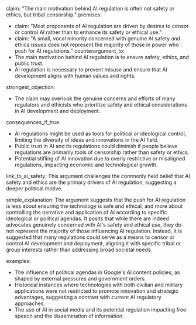 claim: "The main motivation behind AI regulation is often not safety or ethics, but tribal censorship."
premises:
  - claim: "Most proponents of AI regulation are driven by desires to censor or control AI rather than to enhance its safety or ethical use."
  - claim: "A small, vocal minority concerned with genuine AI safety and ethics issues does not represent the majority of those in power who push for AI regulations."
counterargument_to:
  - The main motivation behind AI regulation is to ensure safety, ethics, and public trust.
  - AI regulation is necessary to prevent misuse and ensure that AI development aligns with human values and rights.

strongest_objection:
  - The claim may overlook the genuine concerns and efforts of many regulators and ethicists who prioritize safety and ethical considerations in AI development and deployment.

consequences_if_true:
  - AI regulations might be used as tools for political or ideological control, limiting the diversity of ideas and innovations in the AI field.
  - Public trust in AI and its regulations could diminish if people believe regulations are primarily tools of censorship rather than safety or ethics.
  - Potential stifling of AI innovation due to overly restrictive or misaligned regulations, impacting economic and technological growth.

link_to_ai_safety: This argument challenges the commonly held belief that AI safety and ethics are the primary drivers of AI regulation, suggesting a deeper political motive.

simple_explanation:
  The argument suggests that the push for AI regulation is less about ensuring the technology is safe and ethical, and more about controlling the narrative and application of AI according to specific ideological or political agendas. It posits that while there are indeed advocates genuinely concerned with AI's safety and ethical use, they do not represent the majority of those influencing AI regulation. Instead, it is suggested that many regulations could serve as a means to censor or control AI development and deployment, aligning it with specific tribal or group interests rather than addressing broad societal needs.

examples:
  - The influence of political agendas in Google's AI content policies, as shaped by external pressures and government orders.
  - Historical instances where technologies with both civilian and military applications were not restricted to promote innovation and strategic advantages, suggesting a contrast with current AI regulatory approaches.
  - The use of AI in social media and its potential regulation impacting free speech and the dissemination of information.